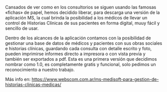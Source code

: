 Cansados de ver como en los consultorios se siguen usando las famosas «fichas» de papel, hemos decidido liberar, para descarga una versión de la aplicación MS, la cual brinda la posibilidad a los médicos de llevar un control de Historias Clínicas de sus pacientes en forma digital, muuy fácil y sencillo de usar.

Dentro de los alcances de la aplicación contamos con la posibilidad de gestionar una base de datos de médicos y pacientes con sus obras sociales e historias clínicas, guardando cada consulta con detalle escrito y foto, pueden imprimirse informes directo a impresora o con vista previa y también ser exportados a pdf. Esta es una primera versión que decidimos nombrar como 1.0, es completamente gratis y funcional, solo pedimos un reconocimiento a nuestro trabajo.

Más info en:
https://www.webscom.com.ar/ms-medisoft-para-gestion-de-historias-clinicas-medicas/